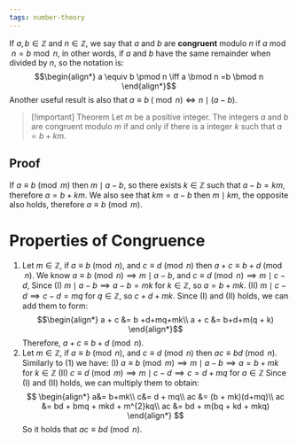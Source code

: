 ```yaml
---
tags: number-theory
---
```

If $a,b \in \mathbb{Z}$ and $n \in \mathbb{Z}$, we say that $a$ and $b$ are **congruent** modulo $n$ if $a \bmod n = b \bmod n$, in other words, if $a$ and $b$ have the same remainder when divided by $n$, so the notation is:
$$\begin{align*}
a \equiv b \pmod n \iff a \bmod n =b \bmod n
\end{align*}$$
Another useful result is also that $a \equiv b \; (\bmod n) \iff n \mid (a-b)$. 

> [!important] Theorem
> Let $m$ be a positive integer. The integers $a$ and $b$ are congruent modulo $m$ if and only if there is a integer $k$ such that $a = b + km$.
## Proof
If $a \equiv b \pmod m$ then $m \mid a - b$, so there exists $k \in \mathbb{Z}$ such that $a - b = km$, therefore $a = b + km$. We also see that $km = a -b$ then $m \mid km$, the opposite also holds, therefore $a \equiv b \pmod m$.
# Properties of Congruence
1. Let $m \in \mathbb{Z}$, if $a \equiv b \pmod n$, and $c \equiv d \pmod n$ then $a+c \equiv b+d \pmod n$.
We know $a \equiv b \pmod n \implies m \mid a - b$, and $c \equiv d \pmod n \implies m \mid c - d$, Since
(I) $m \mid a - b \implies a - b = mk$ for $k \in \mathbb{Z}$, so $a = b + mk$.
(II) $m \mid c - d \implies c - d= mq$ for $q \in \mathbb{Z}$, so $c + d + mk$.
Since (I) and (II) holds, we can add them to form:
$$\begin{align*}
a + c &= b +d+mq+mk\\
a + c &= b+d+m(q + k)
\end{align*}$$
Therefore, $a+c \equiv b + d \pmod n$.
1. Let $m \in \mathbb{Z}$, if $a \equiv b \pmod n$, and $c \equiv d \pmod n$ then $ac \equiv bd \pmod n$.
Similarly to $(1)$ we have:
(I) $a \equiv b \pmod m \implies m \mid a - b \implies a = b+mk$ for $k \in \mathbb{Z}$
(II) $c \equiv d \pmod m \implies m \mid c - d \implies c = d+mq$ for $a \in \mathbb{Z}$
Since (I) and (II) holds, we can multiply them to obtain:
$$
\begin{align*}
a&= b+mk\\
c&= d + mq\\
ac &= (b + mk)(d+mq)\\
ac &= bd + bmq + mkd + m^{2}kq\\
ac &= bd + m(bq + kd + mkq)
\end{align*}
$$
So it holds that $ac \equiv bd \pmod n$. 